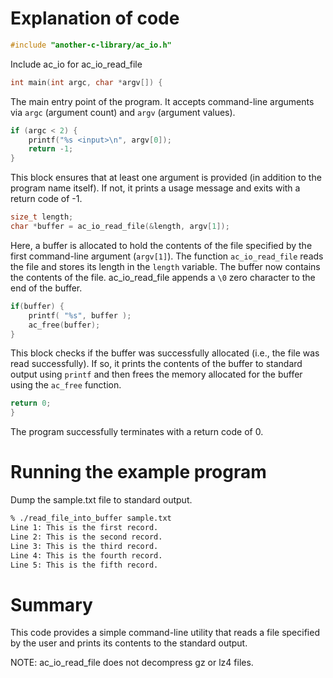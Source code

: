 # Explanation of code

```c
#include "another-c-library/ac_io.h"
```
Include ac_io for ac_io_read_file

```c
int main(int argc, char *argv[]) {
```
The main entry point of the program. It accepts command-line arguments via `argc` (argument count) and `argv` (argument values).

```c
if (argc < 2) {
    printf("%s <input>\n", argv[0]);
    return -1;
}
```
This block ensures that at least one argument is provided (in addition to the program name itself). If not, it prints a usage message and exits with a return code of -1.

```c
size_t length;
char *buffer = ac_io_read_file(&length, argv[1]);
```
Here, a buffer is allocated to hold the contents of the file specified by the first command-line argument (`argv[1]`). The function `ac_io_read_file` reads the file and stores its length in the `length` variable. The buffer now contains the contents of the file.  ac_io_read_file appends a `\0` zero character to the end of the buffer. 

```c
if(buffer) {
    printf( "%s", buffer );
    ac_free(buffer);
}
```
This block checks if the buffer was successfully allocated (i.e., the file was read successfully). If so, it prints the contents of the buffer to standard output using `printf` and then frees the memory allocated for the buffer using the `ac_free` function.

```c
return 0;
}
```
The program successfully terminates with a return code of 0.

# Running the example program

Dump the sample.txt file to standard output.

```bash
% ./read_file_into_buffer sample.txt
Line 1: This is the first record.
Line 2: This is the second record.
Line 3: This is the third record.
Line 4: This is the fourth record.
Line 5: This is the fifth record.
```

# Summary

This code provides a simple command-line utility that reads a file specified by the user and prints its contents to the standard output. 

NOTE: ac_io_read_file does not decompress gz or lz4 files.

